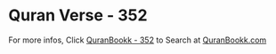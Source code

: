 # Quran Verse - 352 

For more infos, Click [QuranBookk - 352](https://www.quranbookk.com/quran/search?q=352) to Search at [QuranBookk.com](http://quranbookk.com/)